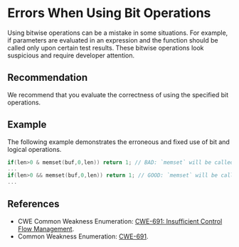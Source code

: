 # Errors When Using Bit Operations
Using bitwise operations can be a mistake in some situations. For example, if parameters are evaluated in an expression and the function should be called only upon certain test results. These bitwise operations look suspicious and require developer attention.


## Recommendation
We recommend that you evaluate the correctness of using the specified bit operations.


## Example
The following example demonstrates the erroneous and fixed use of bit and logical operations.


```c
if(len>0 & memset(buf,0,len)) return 1; // BAD: `memset` will be called regardless of the value of the `len` variable. moreover, one cannot be sure that it will happen after verification
...
if(len>0 && memset(buf,0,len)) return 1; // GOOD: `memset` will be called after the `len` variable has been checked.
...

```

## References
* CWE Common Weakness Enumeration: [ CWE-691: Insufficient Control Flow Management](https://cwe.mitre.org/data/definitions/691.html).
* Common Weakness Enumeration: [CWE-691](https://cwe.mitre.org/data/definitions/691.html).

